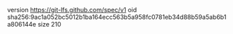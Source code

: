 version https://git-lfs.github.com/spec/v1
oid sha256:9ac1a052bc5012b1ba164ecc563b5a958fc0781eb34d88b59a5ab6b1a806144e
size 210
